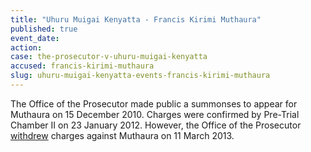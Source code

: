 ```yaml
---
title: "Uhuru Muigai Kenyatta - Francis Kirimi Muthaura"
published: true
event_date:
action:
case: the-prosecutor-v-uhuru-muigai-kenyatta
accused: francis-kirimi-muthaura
slug: uhuru-muigai-kenyatta-events-francis-kirimi-muthaura
---
```


The Office of the Prosecutor made public a summonses to appear for Muthaura on 15 December 2010. Charges were confirmed by Pre-Trial Chamber II on 23 January 2012. However, the Office of the Prosecutor [withdrew](https://www.icc-cpi.int/en_menus/icc/press%20and%20media/press%20releases/Pages/OTP-statement-11-03-2013.aspx) charges against Muthaura on 11 March 2013.

